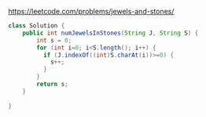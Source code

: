 https://leetcode.com/problems/jewels-and-stones/

```java
class Solution {
    public int numJewelsInStones(String J, String S) {
        int s = 0;
        for (int i=0; i<S.length(); i++) {
          if (J.indexOf((int)S.charAt(i))>=0) {
            s++;
          }
        }
        return s;
    }
    
}
```
